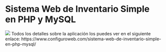 # Sistema Web de Inventario Simple en PHP y MySQL
<img src="https://i0.wp.com/www.configuroweb.com/wp-content/uploads/2020/07/Sistema-Web-de-Inventario-Simple-en-PHP-MySQL.png?resize=800%2C500&ssl=1">
Todos los detalles sobre la aplicación los puedes ver en el siguiente enlace: https://www.configuroweb.com/sistema-web-de-inventario-simple-en-php-mysql/
